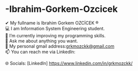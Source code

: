 # -Ibrahim-Gorkem-Ozcicek
✔ My fullname is Ibrahim Gorkem OZCİCEK ®<br>💻 I am Information System Engineering student.<br>📖 I’m currently improving my programming skills.<br>💬 Ask me about anything you want.<br>📩 My personal gmail address:grkmozckk@gmail.com <br>📫 You can reach me via LinkedIn: <br>


🌐 Socials:
[LinkedIn] https://www.linkedin.com/in/grkmozckk/ 
